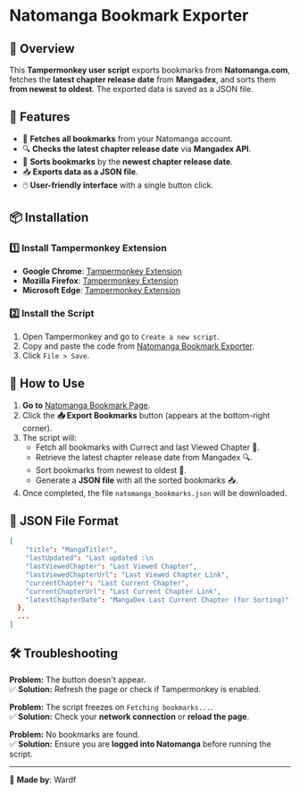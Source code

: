 # Natomanga Bookmark Exporter

## 📌 Overview
This **Tampermonkey user script** exports bookmarks from **Natomanga.com**, fetches the **latest chapter release date** from **Mangadex**, and sorts them **from newest to oldest**. The exported data is saved as a JSON file.

## 🔧 Features
- 📑 **Fetches all bookmarks** from your Natomanga account.
- 🔍 **Checks the latest chapter release date** via **Mangadex API**.
- 🔄 **Sorts bookmarks** by the **newest chapter release date**.
- 📥 **Exports data as a JSON file**.
- 🖱️ **User-friendly interface** with a single button click.

## 📦 Installation
### 1️⃣ Install Tampermonkey Extension
- **Google Chrome**: [Tampermonkey Extension](https://chrome.google.com/webstore/detail/tampermonkey/dhdgffkkebhmkfjojejmpbldmpobfkfo)
- **Mozilla Firefox**: [Tampermonkey Extension](https://addons.mozilla.org/en-US/firefox/addon/tampermonkey/)
- **Microsoft Edge**: [Tampermonkey Extension](https://microsoftedge.microsoft.com/addons/detail/tampermonkey)

### 2️⃣ Install the Script
1. Open Tampermonkey and go to `Create a new script`.
2. Copy and paste the code from [Natomanga Bookmark Exporter](https://github.com/Wardf1/MangaNatoExporter/blob/main/script.js).
3. Click `File > Save`.

## 🚀 How to Use
1. **Go to** [Natomanga Bookmark Page](https://www.natomanga.com/bookmark).
2. Click the **📥 Export Bookmarks** button (appears at the bottom-right corner).
3. The script will:
   - Fetch all bookmarks with Currect and last Viewed Chapter 📑.
   - Retrieve the latest chapter release date from Mangadex 🔍.
   - Sort bookmarks from newest to oldest 🔄.
   - Generate a **JSON file** with all the sorted bookmarks 📥.
4. Once completed, the file `natomanga_bookmarks.json` will be downloaded.

## 📄 JSON File Format
```json
[
    "title": "MangaTitle!",
    "lastUpdated": "Last updated :\n                                        Date/Time",
    "lastViewedChapter": "Last Viewed Chapter",
    "lastViewedChapterUrl": "Last Viewed Chapter Link",
    "currentChapter": "Last Current Chapter",
    "currentChapterUrl": "Last Current Chapter Link",
    "latestChapterDate": "MangaDex Last Current Chapter (for Sorting)"
  },
  ...
]
```

## 🛠️ Troubleshooting
**Problem:** The button doesn't appear.  
✅ **Solution:** Refresh the page or check if Tampermonkey is enabled.

**Problem:** The script freezes on `Fetching bookmarks...`.  
✅ **Solution:** Check your **network connection** or **reload the page**.

**Problem:** No bookmarks are found.  
✅ **Solution:** Ensure you are **logged into Natomanga** before running the script.

---
📌 **Made by**: Wardf
